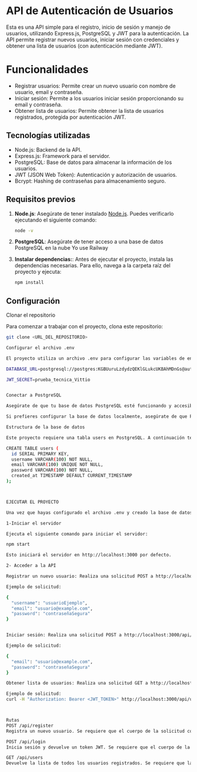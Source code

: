 # API de Autenticación de Usuarios

Esta es una API simple para el registro, inicio de sesión y manejo de usuarios, utilizando Express.js, PostgreSQL y JWT para la autenticación. La API permite registrar nuevos usuarios, iniciar sesión con credenciales y obtener una lista de usuarios (con autenticación mediante JWT).

# Funcionalidades

* Registrar usuarios: Permite crear un nuevo usuario con nombre de usuario, email y contraseña.
* Iniciar sesión: Permite a los usuarios iniciar sesión proporcionando su email y contraseña.
* Obtener lista de usuarios: Permite obtener la lista de usuarios registrados, protegida por autenticación JWT.

## Tecnologías utilizadas

* Node.js: Backend de la API.
* Express.js: Framework para el servidor.
* PostgreSQL: Base de datos para almacenar la información de los usuarios.
* JWT (JSON Web Token): Autenticación y autorización de usuarios.
* Bcrypt: Hashing de contraseñas para almacenamiento seguro.

## Requisitos previos
1. **Node.js**: Asegúrate de tener instalado [Node.js](https://nodejs.org/). Puedes verificarlo ejecutando el siguiente comando:

   ```bash
   node -v
2. **PostgreSQL**: Asegúrate de tener acceso a una base de datos PostgreSQL en la nube Yo use Railway
3. **Instalar dependencias:**: Antes de ejecutar el proyecto, instala las dependencias necesarias. Para ello, navega a la carpeta raíz del proyecto y ejecuta:

   ```bash
   npm install

## Configuración
Clonar el repositorio

Para comenzar a trabajar con el proyecto, clona este repositorio:
```bash
git clone <URL_DEL_REPOSITORIO>

Configurar el archivo .env

El proyecto utiliza un archivo .env para configurar las variables de entorno. Crea un archivo .env en la raíz del proyecto y agrega las siguientes variables:

DATABASE_URL=postgresql://postgres:KGBUuruLzdydzQEKlGLukcUKBAhMDnGs@autorack.proxy.rlwy.net:59505/railway 

JWT_SECRET=prueba_tecnica_Vittio


Conectar a PostgreSQL

Asegúrate de que tu base de datos PostgreSQL esté funcionando y accesible.

Si prefieres configurar la base de datos localmente, asegúrate de que PostgreSQL esté corriendo en tu máquina y que hayas creado la base de datos mencionada en la URL de conexión

Estructura de la base de datos

Este proyecto requiere una tabla users en PostgreSQL. A continuación te dejo el SQL necesario para crear la tabla:

CREATE TABLE users (
  id SERIAL PRIMARY KEY,
  username VARCHAR(100) NOT NULL,
  email VARCHAR(100) UNIQUE NOT NULL,
  password VARCHAR(100) NOT NULL,
  created_at TIMESTAMP DEFAULT CURRENT_TIMESTAMP
);



EJECUTAR EL PROYECTO

Una vez que hayas configurado el archivo .env y creado la base de datos, puedes ejecutar el proyecto de la siguiente manera:

1-Iniciar el servidor

Ejecuta el siguiente comando para iniciar el servidor:

npm start

Esto iniciará el servidor en http://localhost:3000 por defecto.

2- Acceder a la API

Registrar un nuevo usuario: Realiza una solicitud POST a http://localhost:3000/api/register con los datos username, email, y password en el cuerpo de la solicitud (JSON).

Ejemplo de solicitud:

{
  "username": "usuarioEjemplo",
  "email": "usuario@example.com",
  "password": "contraseñaSegura"
}


Iniciar sesión: Realiza una solicitud POST a http://localhost:3000/api/login con los datos email y password en el cuerpo de la solicitud (JSON).

Ejemplo de solicitud:

{
  "email": "usuario@example.com",
  "password": "contraseñaSegura"
}

Obtener lista de usuarios: Realiza una solicitud GET a http://localhost:3000/api/users con el token JWT en el encabezado Authorization como Bearer <JWT_TOKEN>.

Ejemplo de solicitud:
curl -H "Authorization: Bearer <JWT_TOKEN>" http://localhost:3000/api/users



Rutas
POST /api/register
Registra un nuevo usuario. Se requiere que el cuerpo de la solicitud contenga username, email y password.

POST /api/login
Inicia sesión y devuelve un token JWT. Se requiere que el cuerpo de la solicitud contenga email y password.

GET /api/users
Devuelve la lista de todos los usuarios registrados. Se requiere que la solicitud esté autenticada con un token JWT en el encabezado Authorization






